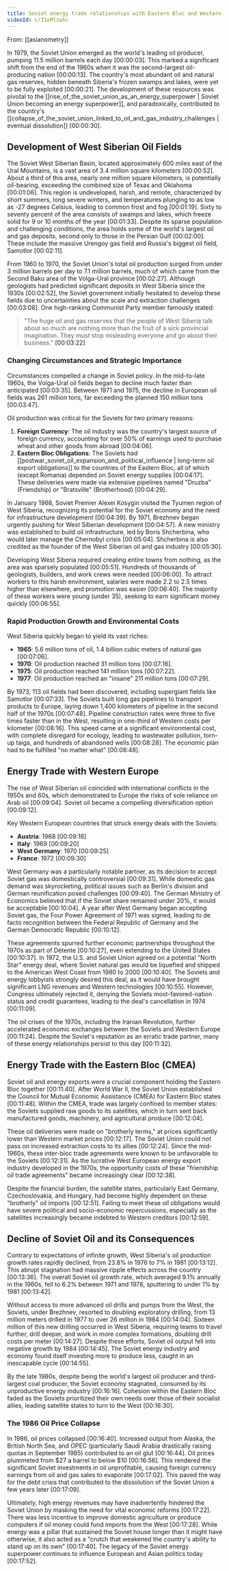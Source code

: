 ```yaml
---
title: Soviet energy trade relationships with Eastern Bloc and Western Europe
videoId: LrZ1eMlzwhc
---
```


From: [[asianometry]] <br/> 

In 1979, the Soviet Union emerged as the world's leading oil producer, pumping 11.5 million barrels each day <a class="yt-timestamp" data-t="00:00:03">[00:00:03]</a>. This marked a significant shift from the end of the 1960s when it was the second-largest oil-producing nation <a class="yt-timestamp" data-t="00:00:13">[00:00:13]</a>. The country's most abundant oil and natural gas reserves, hidden beneath Siberia's frozen swamps and lakes, were yet to be fully exploited <a class="yt-timestamp" data-t="00:00:21">[00:00:21]</a>. The development of these resources was pivotal to the [[rise_of_the_soviet_union_as_an_energy_superpower | Soviet Union becoming an energy superpower]], and paradoxically, contributed to the country's [[collapse_of_the_soviet_union_linked_to_oil_and_gas_industry_challenges | eventual dissolution]] <a class="yt-timestamp" data-t="00:00:30">[00:00:30]</a>.

## Development of West Siberian Oil Fields

The Soviet West Siberian Basin, located approximately 600 miles east of the Ural Mountains, is a vast area of 3.4 million square kilometers <a class="yt-timestamp" data-t="00:00:52">[00:00:52]</a>. About a third of this area, nearly one million square kilometers, is potentially oil-bearing, exceeding the combined size of Texas and Oklahoma <a class="yt-timestamp" data-t="00:01:06">[00:01:06]</a>. This region is undeveloped, harsh, and remote, characterized by short summers, long severe winters, and temperatures plunging to as low as -27 degrees Celsius, leading to common frost and fog <a class="yt-timestamp" data-t="00:01:19">[00:01:19]</a>. Sixty to seventy percent of the area consists of swamps and lakes, which freeze solid for 9 or 10 months of the year <a class="yt-timestamp" data-t="00:01:33">[00:01:33]</a>. Despite its sparse population and challenging conditions, the area holds some of the world's largest oil and gas deposits, second only to those in the Persian Gulf <a class="yt-timestamp" data-t="00:02:00">[00:02:00]</a>. These include the massive Urengoy gas field and Russia's biggest oil field, Samotlor <a class="yt-timestamp" data-t="00:02:11">[00:02:11]</a>.

From 1960 to 1970, the Soviet Union's total oil production surged from under 3 million barrels per day to 7.1 million barrels, much of which came from the Second Baku area of the Volga-Ural province <a class="yt-timestamp" data-t="00:02:27">[00:02:27]</a>. Although geologists had predicted significant deposits in West Siberia since the 1930s <a class="yt-timestamp" data-t="00:02:52">[00:02:52]</a>, the Soviet government initially hesitated to develop these fields due to uncertainties about the scale and extraction challenges <a class="yt-timestamp" data-t="00:03:08">[00:03:08]</a>. One high-ranking Communist Party member famously stated:
> "The huge oil and gas reserves that the people of West Siberia talk about so much are nothing more than the fruit of a sick provincial imagination. They must stop misleading everyone and go about their business." <a class="yt-timestamp" data-t="00:03:22">[00:03:22]</a>

### Changing Circumstances and Strategic Importance
Circumstances compelled a change in Soviet policy. In the mid-to-late 1960s, the Volga-Ural oil fields began to decline much faster than anticipated <a class="yt-timestamp" data-t="00:03:35">[00:03:35]</a>. Between 1971 and 1975, the decline in European oil fields was 261 million tons, far exceeding the planned 150 million tons <a class="yt-timestamp" data-t="00:03:47">[00:03:47]</a>.

Oil production was critical for the Soviets for two primary reasons:
1.  **Foreign Currency**: The oil industry was the country's largest source of foreign currency, accounting for over 50% of earnings used to purchase wheat and other goods from abroad <a class="yt-timestamp" data-t="00:04:06">[00:04:06]</a>.
2.  **Eastern Bloc Obligations**: The Soviets had [[postwar_soviet_oil_expansion_and_political_influence | long-term oil export obligations]] to the countries of the Eastern Bloc, all of which (except Romania) depended on Soviet energy supplies <a class="yt-timestamp" data-t="00:04:17">[00:04:17]</a>. These deliveries were made via extensive pipelines named "Druzba" (Friendship) or "Bratsville" (Brotherhood) <a class="yt-timestamp" data-t="00:04:29">[00:04:29]</a>.

In January 1968, Soviet Premier Alexei Kosygin visited the Tyumen region of West Siberia, recognizing its potential for the Soviet economy and the need for infrastructure development <a class="yt-timestamp" data-t="00:04:39">[00:04:39]</a>. By 1971, Brezhnev began urgently pushing for West Siberian development <a class="yt-timestamp" data-t="00:04:57">[00:04:57]</a>. A new ministry was established to build oil infrastructure, led by Boris Shcherbina, who would later manage the Chernobyl crisis <a class="yt-timestamp" data-t="00:05:04">[00:05:04]</a>. Shcherbina is also credited as the founder of the West Siberian oil and gas industry <a class="yt-timestamp" data-t="00:05:30">[00:05:30]</a>.

Developing West Siberia required creating entire towns from nothing, as the area was sparsely populated <a class="yt-timestamp" data-t="00:05:51">[00:05:51]</a>. Hundreds of thousands of geologists, builders, and work crews were needed <a class="yt-timestamp" data-t="00:06:00">[00:06:00]</a>. To attract workers to this harsh environment, salaries were made 2.2 to 2.5 times higher than elsewhere, and promotion was easier <a class="yt-timestamp" data-t="00:06:40">[00:06:40]</a>. The majority of these workers were young (under 35), seeking to earn significant money quickly <a class="yt-timestamp" data-t="00:06:55">[00:06:55]</a>.

### Rapid Production Growth and Environmental Costs
West Siberia quickly began to yield its vast riches:
*   **1965**: 5.6 million tons of oil, 1.4 billion cubic meters of natural gas <a class="yt-timestamp" data-t="00:07:06">[00:07:06]</a>.
*   **1970**: Oil production reached 31 million tons <a class="yt-timestamp" data-t="00:07:16">[00:07:16]</a>.
*   **1975**: Oil production reached 141 million tons <a class="yt-timestamp" data-t="00:07:22">[00:07:22]</a>.
*   **1977**: Oil production reached an "insane" 211 million tons <a class="yt-timestamp" data-t="00:07:29">[00:07:29]</a>.

By 1973, 113 oil fields had been discovered, including supergiant fields like Samotlor <a class="yt-timestamp" data-t="00:07:33">[00:07:33]</a>. The Soviets built long gas pipelines to transport products to Europe, laying down 1,400 kilometers of pipeline in the second half of the 1970s <a class="yt-timestamp" data-t="00:07:48">[00:07:48]</a>. Pipeline construction rates were three to five times faster than in the West, resulting in one-third of Western costs per kilometer <a class="yt-timestamp" data-t="00:08:16">[00:08:16]</a>. This speed came at a significant environmental cost, with complete disregard for ecology, leading to wastewater pollution, torn-up taiga, and hundreds of abandoned wells <a class="yt-timestamp" data-t="00:08:28">[00:08:28]</a>. The economic plan had to be fulfilled "no matter what" <a class="yt-timestamp" data-t="00:08:48">[00:08:48]</a>.

## Energy Trade with Western Europe

The rise of West Siberian oil coincided with international conflicts in the 1950s and 60s, which demonstrated to Europe the risks of sole reliance on Arab oil <a class="yt-timestamp" data-t="00:09:04">[00:09:04]</a>. Soviet oil became a compelling diversification option <a class="yt-timestamp" data-t="00:09:12">[00:09:12]</a>.

Key Western European countries that struck energy deals with the Soviets:
*   **Austria**: 1968 <a class="yt-timestamp" data-t="00:09:18">[00:09:18]</a>
*   **Italy**: 1969 <a class="yt-timestamp" data-t="00:09:20">[00:09:20]</a>
*   **West Germany**: 1970 <a class="yt-timestamp" data-t="00:09:25">[00:09:25]</a>
*   **France**: 1972 <a class="yt-timestamp" data-t="00:09:30">[00:09:30]</a>

West Germany was a particularly notable partner, as its decision to accept Soviet gas was domestically controversial <a class="yt-timestamp" data-t="00:09:31">[00:09:31]</a>. While domestic gas demand was skyrocketing, political issues such as Berlin's division and German reunification posed challenges <a class="yt-timestamp" data-t="00:09:40">[00:09:40]</a>. The German Ministry of Economics believed that if the Soviet share remained under 20%, it would be acceptable <a class="yt-timestamp" data-t="00:10:04">[00:10:04]</a>. A year after West Germany began accepting Soviet gas, the Four Power Agreement of 1971 was signed, leading to de facto recognition between the Federal Republic of Germany and the German Democratic Republic <a class="yt-timestamp" data-t="00:10:12">[00:10:12]</a>.

These agreements spurred further economic partnerships throughout the 1970s as part of Détente <a class="yt-timestamp" data-t="00:10:27">[00:10:27]</a>, even extending to the United States <a class="yt-timestamp" data-t="00:10:37">[00:10:37]</a>. In 1972, the U.S. and Soviet Union agreed on a potential "North Star" energy deal, where Soviet natural gas would be liquefied and shipped to the American West Coast from 1980 to 2000 <a class="yt-timestamp" data-t="00:10:40">[00:10:40]</a>. The Soviets and energy lobbyists strongly desired this deal, as it would have brought significant LNG revenues and Western technologies <a class="yt-timestamp" data-t="00:10:55">[00:10:55]</a>. However, Congress ultimately rejected it, denying the Soviets most-favored-nation status and credit guarantees, leading to the deal's cancellation in 1974 <a class="yt-timestamp" data-t="00:11:09">[00:11:09]</a>.

The oil crises of the 1970s, including the Iranian Revolution, further accelerated economic exchanges between the Soviets and Western Europe <a class="yt-timestamp" data-t="00:11:24">[00:11:24]</a>. Despite the Soviet's reputation as an erratic trade partner, many of these energy relationships persist to this day <a class="yt-timestamp" data-t="00:11:32">[00:11:32]</a>.

## Energy Trade with the Eastern Bloc (CMEA)

Soviet oil and energy exports were a crucial component holding the Eastern Bloc together <a class="yt-timestamp" data-t="00:11:40">[00:11:40]</a>. After World War II, the Soviet Union established the Council for Mutual Economic Assistance (CMEA) for Eastern Bloc states <a class="yt-timestamp" data-t="00:11:48">[00:11:48]</a>. Within the CMEA, trade was largely confined to member states: the Soviets supplied raw goods to its satellites, which in turn sent back manufactured goods, machinery, and agricultural produce <a class="yt-timestamp" data-t="00:12:04">[00:12:04]</a>.

These oil deliveries were made on "brotherly terms," at prices significantly lower than Western market prices <a class="yt-timestamp" data-t="00:12:17">[00:12:17]</a>. The Soviet Union could not pass on increased extraction costs to its allies <a class="yt-timestamp" data-t="00:12:24">[00:12:24]</a>. Since the mid-1960s, these inter-bloc trade agreements were known to be unfavorable to the Soviets <a class="yt-timestamp" data-t="00:12:31">[00:12:31]</a>. As the lucrative West European energy export industry developed in the 1970s, the opportunity costs of these "friendship oil trade agreements" became increasingly clear <a class="yt-timestamp" data-t="00:12:38">[00:12:38]</a>.

Despite the financial burden, the satellite states, particularly East Germany, Czechoslovakia, and Hungary, had become highly dependent on these "brotherly" oil imports <a class="yt-timestamp" data-t="00:12:51">[00:12:51]</a>. Failing to meet these oil obligations would have severe political and socio-economic repercussions, especially as the satellites increasingly became indebted to Western creditors <a class="yt-timestamp" data-t="00:12:59">[00:12:59]</a>.

## Decline of Soviet Oil and its Consequences

Contrary to expectations of infinite growth, West Siberia's oil production growth rates rapidly declined, from 23.8% in 1976 to 7% in 1981 <a class="yt-timestamp" data-t="00:13:12">[00:13:12]</a>. This abrupt stagnation had massive ripple effects across the country <a class="yt-timestamp" data-t="00:13:36">[00:13:36]</a>. The overall Soviet oil growth rate, which averaged 9.1% annually in the 1960s, fell to 6.2% between 1971 and 1978, sputtering to under 1% by 1981 <a class="yt-timestamp" data-t="00:13:42">[00:13:42]</a>.

Without access to more advanced oil drills and pumps from the West, the Soviets, under Brezhnev, resorted to doubling exploratory drilling, from 13 million meters drilled in 1977 to over 26 million in 1984 <a class="yt-timestamp" data-t="00:14:04">[00:14:04]</a>. Sixteen million of this new drilling occurred in West Siberia, requiring teams to travel further, drill deeper, and work in more complex formations, doubling drill costs per meter <a class="yt-timestamp" data-t="00:14:27">[00:14:27]</a>. Despite these efforts, Soviet oil output fell into negative growth by 1984 <a class="yt-timestamp" data-t="00:14:45">[00:14:45]</a>. The Soviet energy industry and economy found itself investing more to produce less, caught in an inescapable cycle <a class="yt-timestamp" data-t="00:14:55">[00:14:55]</a>.

By the late 1980s, despite being the world's largest oil producer and third-largest coal producer, the Soviet economy stagnated, consumed by its unproductive energy industry <a class="yt-timestamp" data-t="00:16:16">[00:16:16]</a>. Cohesion within the Eastern Bloc faded as the Soviets prioritized their own needs over those of their socialist allies, leading satellite states to turn to the West <a class="yt-timestamp" data-t="00:16:30">[00:16:30]</a>.

### The 1986 Oil Price Collapse
In 1986, oil prices collapsed <a class="yt-timestamp" data-t="00:16:40">[00:16:40]</a>. Increased output from Alaska, the British North Sea, and OPEC (particularly Saudi Arabia drastically raising quotas in September 1985) contributed to an oil glut <a class="yt-timestamp" data-t="00:16:44">[00:16:44]</a>. Oil prices plummeted from $27 a barrel to below $10 <a class="yt-timestamp" data-t="00:16:56">[00:16:56]</a>. This rendered the significant Soviet investments in oil unprofitable, causing foreign currency earnings from oil and gas sales to evaporate <a class="yt-timestamp" data-t="00:17:02">[00:17:02]</a>. This paved the way for the debt crisis that contributed to the dissolution of the Soviet Union a few years later <a class="yt-timestamp" data-t="00:17:09">[00:17:09]</a>.

Ultimately, high energy revenues may have inadvertently hindered the Soviet Union by masking the need for vital economic reforms <a class="yt-timestamp" data-t="00:17:22">[00:17:22]</a>. There was less incentive to improve domestic agriculture or produce computers if oil money could fund imports from the West <a class="yt-timestamp" data-t="00:17:28">[00:17:28]</a>. While energy was a pillar that sustained the Soviet house longer than it might have otherwise, it also acted as a "crutch that weakened the country's ability to stand up on its own" <a class="yt-timestamp" data-t="00:17:40">[00:17:40]</a>. The legacy of the Soviet energy superpower continues to influence European and Asian politics today <a class="yt-timestamp" data-t="00:17:52">[00:17:52]</a>.